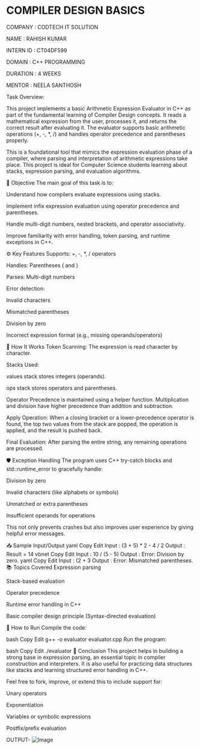 # COMPILER DESIGN BASICS

COMPANY : CODTECH IT SOLUTION

NAME : RAHISH KUMAR

INTERN ID : CT04DF599

DOMAIN :  C++ PROGRAMMING

DURATION : 4 WEEKS

MENTOR : NEELA SANTHOSH

Task Overview:

This project implements a basic Arithmetic Expression Evaluator in C++ as part of the fundamental learning of Compiler Design concepts. It reads a mathematical expression from the user, processes it, and returns the correct result after evaluating it. The evaluator supports basic arithmetic operations (+, -, *, /) and handles operator precedence and parentheses properly.

This is a foundational tool that mimics the expression evaluation phase of a compiler, where parsing and interpretation of arithmetic expressions take place. This project is ideal for Computer Science students learning about stacks, expression parsing, and evaluation algorithms.

🎯 Objective
The main goal of this task is to:

Understand how compilers evaluate expressions using stacks.

Implement infix expression evaluation using operator precedence and parentheses.

Handle multi-digit numbers, nested brackets, and operator associativity.

Improve familiarity with error handling, token parsing, and runtime exceptions in C++.

⚙️ Key Features
Supports: +, -, *, / operators

Handles: Parentheses ( and )

Parses: Multi-digit numbers

Error detection:

Invalid characters

Mismatched parentheses

Division by zero

Incorrect expression format (e.g., missing operands/operators)

🧠 How It Works
Token Scanning: The expression is read character by character.

Stacks Used:

values stack stores integers (operands).

ops stack stores operators and parentheses.

Operator Precedence is maintained using a helper function. Multiplication and division have higher precedence than addition and subtraction.

Apply Operation: When a closing bracket or a lower-precedence operator is found, the top two values from the stack are popped, the operation is applied, and the result is pushed back.

Final Evaluation: After parsing the entire string, any remaining operations are processed.

🛡️ Exception Handling
The program uses C++ try-catch blocks and std::runtime_error to gracefully handle:

Division by zero

Invalid characters (like alphabets or symbols)

Unmatched or extra parentheses

Insufficient operands for operations

This not only prevents crashes but also improves user experience by giving helpful error messages.

📥 Sample Input/Output
yaml
Copy
Edit
Input  : (3 + 5) * 2 - 4 / 2
Output : Result = 14
vbnet
Copy
Edit
Input  : 10 / (5 - 5)
Output : Error: Division by zero.
yaml
Copy
Edit
Input  : (2 + 3
Output : Error: Mismatched parentheses.
📚 Topics Covered
Expression parsing

Stack-based evaluation

Operator precedence

Runtime error handling in C++

Basic compiler design principle (Syntax-directed evaluation)

🚀 How to Run
Compile the code:

bash
Copy
Edit
g++ -o evaluator evaluator.cpp
Run the program:

bash
Copy
Edit
./evaluator
🏁 Conclusion
This project helps in building a strong base in expression parsing, an essential topic in compiler construction and interpreters. It is also useful for practicing data structures like stacks and learning structured error handling in C++.

Feel free to fork, improve, or extend this to include support for:

Unary operators

Exponentiation

Variables or symbolic expressions

Postfix/prefix evaluation

OUTPUT-
![Image](https://github.com/user-attachments/assets/4181b664-aee0-464f-8b4f-9cf467b4ed83)
